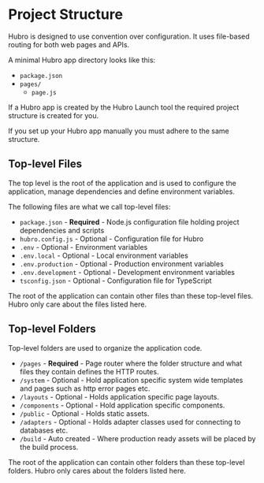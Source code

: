 # Project Structure

Hubro is designed to use convention over configuration.
It uses file-based routing for both web pages and APIs.

A minimal Hubro app directory looks like this:

- `package.json`
- `pages/`
  - `page.js`

If a Hubro app is created by the Hubro Launch tool the required project structure is created for you.

If you set up your Hubro app manually you must adhere to the same structure.

## Top-level Files

The top level is the root of the application and is used to configure the application, manage dependencies and define environment variables.

The following files are what we call top-level files:

 - `package.json` - **Required** - Node.js configuration file holding project dependencies and scripts
 - `hubro.config.js` - Optional - Configuration file for Hubro
 - `.env` - Optional - Environment variables
 - `.env.local` - Optional - Local environment variables
 - `.env.production` - Optional - Production environment variables
 - `.env.development` - Optional - Development environment variables
 - `tsconfig.json` - Optional - Configuration file for TypeScript

The root of the application can contain other files than these top-level files. Hubro only care about the files listed here.

## Top-level Folders

Top-level folders are used to organize the application code.

 - `/pages` - **Required** - Page router where the folder structure and what files they contain defines the HTTP routes.
 - `/system` - Optional - Hold application specific system wide templates and pages such as http error pages etc.
 - `/layouts` - Optional - Holds application specific page layouts.
 - `/components` - Optional - Hold application specific components.
 - `/public` - Optional - Holds static assets.
 - `/adapters` - Optional - Holds adapter classes used for connecting to databases etc.
 - `/build` - Auto created - Where production ready assets will be placed by the build process.


The root of the application can contain other folders than these top-level folders. Hubro only cares about the folders listed here.
